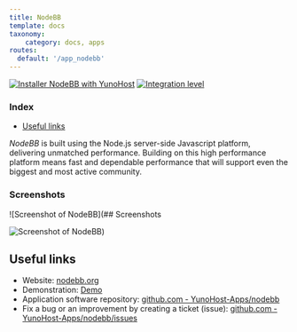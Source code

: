 ```yaml
---
title: NodeBB
template: docs
taxonomy:
    category: docs, apps
routes:
  default: '/app_nodebb'
---
```


[![Installer NodeBB with YunoHost](https://install-app.yunohost.org/install-with-yunohost.svg)](https://install-app.yunohost.org/?app=nodebb) [![Integration level](https://dash.yunohost.org/integration/nodebb.svg)](https://dash.yunohost.org/appci/app/nodebb)

### Index

- [Useful links](#useful-links)

*NodeBB* is built using the Node.js server-side Javascript platform, delivering unmatched performance.
Building on this high performance platform means fast and dependable performance that will support even the biggest and most active community.

### Screenshots

![Screenshot of NodeBB](## Screenshots

![Screenshot of NodeBB](./doc/screenshots/screenshot.png))

## Useful links

+ Website: [nodebb.org](https://nodebb.org/)
+ Demonstration: [Demo](https://try.nodebb.org/)
+ Application software repository: [github.com - YunoHost-Apps/nodebb](https://github.com/YunoHost-Apps/nodebb_ynh)
+ Fix a bug or an improvement by creating a ticket (issue): [github.com - YunoHost-Apps/nodebb/issues](https://github.com/YunoHost-Apps/nodebb_ynh/issues)
